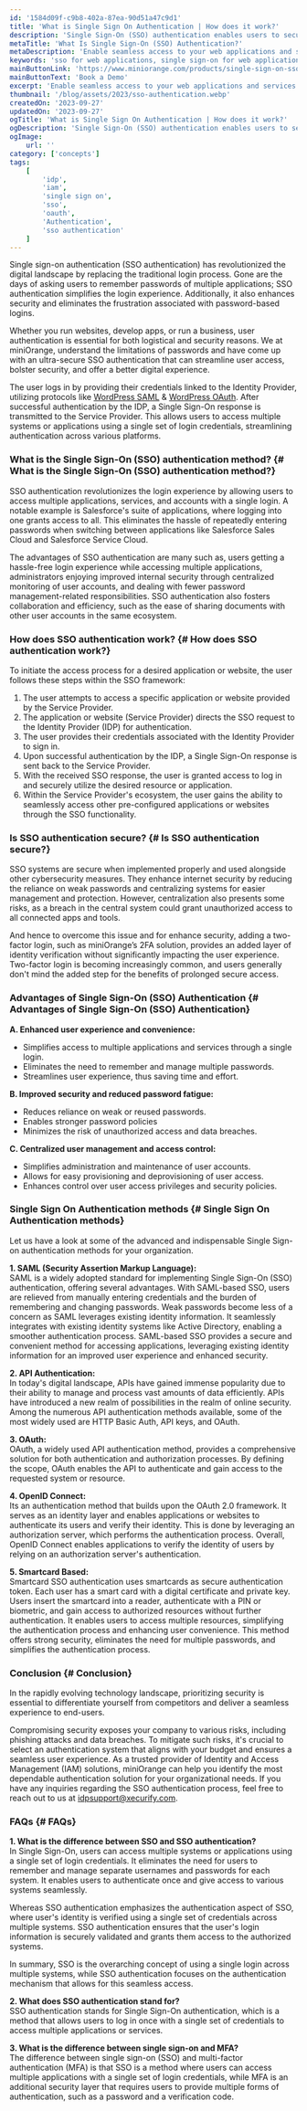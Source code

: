 ```yaml
---
id: '1584d09f-c9b8-402a-87ea-90d51a47c9d1'
title: 'What is Single Sign On Authentication | How does it work?'
description: 'Single Sign-On (SSO) authentication enables users to securely log in with a single ID across multiple independent software systems.'
metaTitle: 'What Is Single Sign-On (SSO) Authentication?'
metaDescription: 'Enable seamless access to your web applications and services by implementing Single Sign-On (SSO), empowering users to effortlessly navigate multiple apps and websites with a single set of credentials.'
keywords: 'sso for web applications, single sign-on for web applications'
mainButtonLink: 'https://www.miniorange.com/products/single-sign-on-sso#request-demo'
mainButtonText: 'Book a Demo'
excerpt: 'Enable seamless access to your web applications and services by implementing Single Sign-On (SSO), empowering users to effortlessly navigate multiple apps and websites with a single set of credentials.'
thumbnail: '/blog/assets/2023/sso-authentication.webp'
createdOn: '2023-09-27'
updatedOn: '2023-09-27'
ogTitle: 'What is Single Sign On Authentication | How does it work?'
ogDescription: 'Single Sign-On (SSO) authentication enables users to securely log in with a single ID across multiple independent software systems.'
ogImage:
    url: ''
category: ['concepts']
tags:
    [
		'idp',
        'iam',
        'single sign on',
        'sso',
        'oauth',
        'Authentication',
        'sso authentication'
    ]
---
```


Single sign-on authentication (SSO authentication) has revolutionized the digital landscape by replacing the traditional login process. Gone are the days of asking users to remember passwords of multiple applications; SSO authentication simplifies the login experience. Additionally, it also enhances security and eliminates the frustration associated with password-based logins. 

Whether you run websites, develop apps, or run a business, user authentication is essential for both logistical and security reasons. We at miniOrange, understand the limitations of passwords and have come up with an ultra-secure  SSO authentication that can streamline user access, bolster security, and offer a better digital experience.

The user logs in by providing their credentials linked to the Identity Provider, utilizing protocols like [WordPress SAML](https://plugins.miniorange.com/wordpress-single-sign-on-sso) & [WordPress OAuth](https://plugins.miniorange.com/wordpress-sso). After successful authentication by the IDP, a Single Sign-On response is transmitted to the Service Provider. This allows users to access multiple systems or applications using a single set of login credentials, streamlining authentication across various platforms.


### What is the Single Sign-On (SSO) authentication method? {# What is the Single Sign-On (SSO) authentication method?}

SSO authentication revolutionizes the login experience by allowing users to access multiple applications, services, and accounts with a single login. A notable example is Salesforce's suite of applications, where logging into one grants access to all. This eliminates the hassle of repeatedly entering passwords when switching between applications like Salesforce Sales Cloud and Salesforce Service Cloud.  

The advantages of SSO authentication are many such as, users getting a hassle-free login experience while accessing multiple applications, administrators enjoying improved internal security through centralized monitoring of user accounts, and dealing with fewer password management-related responsibilities. SSO authentication also fosters collaboration and efficiency, such as the ease of sharing documents with other user accounts in the same ecosystem.


### How does SSO authentication work? {# How does SSO authentication work?}

To initiate the access process for a desired application or website, the user follows these steps within the SSO framework:

1. The user attempts to access a specific application or website provided by the Service Provider.
2. The application or website (Service Provider) directs the SSO request to the Identity Provider (IDP) for authentication.
3. The user provides their credentials associated with the Identity Provider to sign in.
4. Upon successful authentication by the IDP, a Single Sign-On response is sent back to the Service Provider.
5. With the received SSO response, the user is granted access to log in and securely utilize the desired resource or application.
6. Within the Service Provider's ecosystem, the user gains the ability to seamlessly access other pre-configured applications or websites through the SSO functionality.

### Is SSO authentication secure? {# Is SSO authentication secure?}

SSO systems are secure when implemented properly and used alongside other cybersecurity measures. They enhance internet security by reducing the reliance on weak passwords and centralizing systems for easier management and protection. However, centralization also presents some risks, as a breach in the central system could grant unauthorized access to all connected apps and tools.

And hence to overcome this issue and for enhance security, adding a two-factor login, such as miniOrange’s 2FA solution, provides an added layer of identity verification without significantly impacting the user experience. Two-factor login is becoming increasingly common, and users generally don't mind the added step for the benefits of prolonged secure access.

### Advantages of Single Sign-On (SSO) Authentication {# Advantages of Single Sign-On (SSO) Authentication}

**A. Enhanced user experience and convenience:**

- Simplifies access to multiple applications and services through a single login.
- Eliminates the need to remember and manage multiple passwords.
- Streamlines user experience, thus saving time and effort.

**B. Improved security and reduced password fatigue:**

- Reduces reliance on weak or reused passwords.
- Enables stronger password policies 
- Minimizes the risk of unauthorized access and data breaches.

**C. Centralized user management and access control:**

- Simplifies administration and maintenance of user accounts.
- Allows for easy provisioning and deprovisioning of user access.
- Enhances control over user access privileges and security policies.


### Single Sign On Authentication methods {# Single Sign On Authentication methods}

Let us have a look at some of the advanced and indispensable Single Sign-on authentication methods for your organization. 

**1. SAML (Security Assertion Markup Language):**  
SAML is a widely adopted standard for implementing Single Sign-On (SSO) authentication, offering several advantages. With SAML-based SSO, users are relieved from manually entering credentials and the burden of remembering and changing passwords. Weak passwords become less of a concern as SAML leverages existing identity information. It seamlessly integrates with existing identity systems like Active Directory, enabling a smoother authentication process. SAML-based SSO provides a secure and convenient method for accessing applications, leveraging existing identity information for an improved user experience and enhanced security.

**2. API Authentication:**  
In today's digital landscape, APIs have gained immense popularity due to their ability to manage and process vast amounts of data efficiently. APIs have introduced a new realm of possibilities in the realm of online security. Among the numerous API authentication methods available, some of the most widely used are HTTP Basic Auth, API keys, and OAuth. 

**3. OAuth:**  
OAuth, a widely used API authentication method, provides a comprehensive solution for both authentication and authorization processes. By defining the scope, OAuth enables the API to authenticate and gain access to the requested system or resource.

**4. OpenID Connect:**  
Its an authentication method that builds upon the OAuth 2.0 framework. It serves as an identity layer and enables applications or websites to authenticate its users and verify their identity. This is done by leveraging an authorization server, which performs the authentication process. Overall, OpenID Connect enables applications to verify the identity of users by relying on an authorization server's authentication.

**5. Smartcard Based:**  
Smartcard SSO authentication uses smartcards as secure authentication token. Each user has a smart card with a digital certificate and private key. Users insert the smartcard into a reader, authenticate with a PIN or biometric, and gain access to authorized resources without further authentication. It enables users to access multiple resources, simplifying the authentication process and enhancing user convenience. This method offers strong security, eliminates the need for multiple passwords, and simplifies the authentication process. 


### Conclusion {# Conclusion}

In the rapidly evolving technology landscape, prioritizing security is essential to differentiate yourself from competitors and deliver a seamless experience to end-users.

Compromising security exposes your company to various risks, including phishing attacks and data breaches. To mitigate such risks, it's crucial to select an authentication system that aligns with your budget and ensures a seamless user experience.
As a trusted provider of Identity and Access Management (IAM) solutions, miniOrange can help you identify the most dependable authentication solution for your organizational needs. If you have any inquiries regarding the SSO authentication process, feel free to reach out to us at idpsupport@xecurify.com.

### FAQs {# FAQs}  

**1. What is the difference between SSO and SSO authentication?**  
In Single Sign-On, users can access multiple systems or applications using a single set of login credentials. It eliminates the need for users to remember and manage separate usernames and passwords for each system. It enables users to authenticate once and give access to various systems seamlessly.  

Whereas SSO authentication emphasizes the authentication aspect of SSO, where user's identity is verified using a single set of credentials across multiple systems. SSO authentication ensures that the user's login information is securely validated and grants them access to the authorized systems.  

In summary, SSO is the overarching concept of using a single login across multiple systems, while SSO authentication focuses on the authentication mechanism that allows for this seamless access.

**2. What does SSO authentication stand for?**  
SSO authentication stands for Single Sign-On authentication, which is a method that allows users to log in once with a single set of credentials to access multiple applications or services.  

**3. What is the difference between single sign-on and MFA?**  
The difference between single sign-on (SSO) and multi-factor authentication (MFA) is that SSO is a method where users can access multiple applications with a single set of login credentials, while MFA is an additional security layer that requires users to provide multiple forms of authentication, such as a password and a verification code.